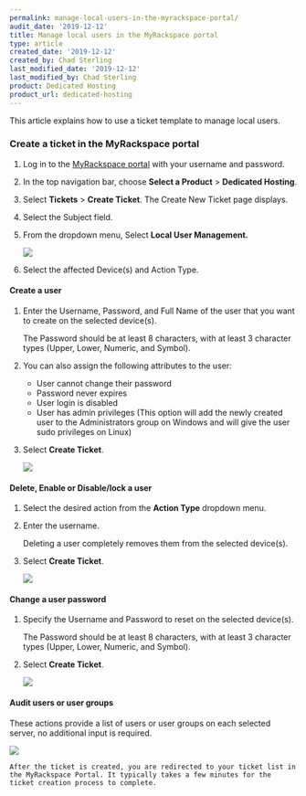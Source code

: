 ```yaml
---
permalink: manage-local-users-in-the-myrackspace-portal/
audit_date: '2019-12-12'
title: Manage local users in the MyRackspace portal
type: article
created_date: '2019-12-12'
created_by: Chad Sterling
last_modified_date: '2019-12-12'
last_modified_by: Chad Sterling
product: Dedicated Hosting
product_url: dedicated-hosting
---
```


This article explains how to use a ticket template to manage local users.

### Create a ticket in the MyRackspace portal

1. Log in to the [MyRackspace portal](https://login.rackspace.com/login) with your username and
   password.

2. In the top navigation bar, choose **Select a Product** > **Dedicated Hosting**.

3. Select **Tickets** > **Create Ticket**. The Create New Ticket page displays. 

4. Select the Subject field.

5. From the dropdown menu, Select **Local User Management.**

   <img src="{% asset_path dedicated-hosting/local-user-management/localuser1.png%}" />

6. Select the affected Device(s) and Action Type.

#### Create a user

1. Enter the Username, Password, and Full Name of the user that you want to create on the selected device(s). 
    
   The Password should be at least 8 characters, with at least 3 character types
   (Upper, Lower, Numeric, and Symbol).

2. You can also assign the following attributes to the user:

    - User cannot change their password
    - Password never expires
    - User login is disabled
    - User has admin privileges (This option will add the newly created user to the Administrators group on
      Windows and will give the user sudo privileges on Linux)

3. Select **Create Ticket**.

   <img src="{% asset_path dedicated-hosting/local-user-management/localuser2.png%}" />

#### Delete, Enable or Disable/lock a user 

1. Select the desired action from the **Action Type** dropdown menu. 

2. Enter the username. 

   Deleting a user completely removes them from the selected device(s).

3. Select **Create Ticket**.

   <img src="{% asset_path dedicated-hosting/local-user-management/localuser3.png%}" />

#### Change a user password

1. Specify the Username and Password to reset on the selected device(s). 

   The Password should be at least 8 characters, with at least 3 character types
   (Upper, Lower, Numeric, and Symbol).

2. Select **Create Ticket**.

   <img src="{% asset_path dedicated-hosting/local-user-management/localuser4.png%}" />

#### Audit users or user groups  

These actions provide a list of users or user groups on each selected server, no additional input is required.

<img src="{% asset_path dedicated-hosting/local-user-management/localuser5.png%}" />

    After the ticket is created, you are redirected to your ticket list in the MyRackspace Portal. It typically takes a few minutes for the ticket creation process to complete.
